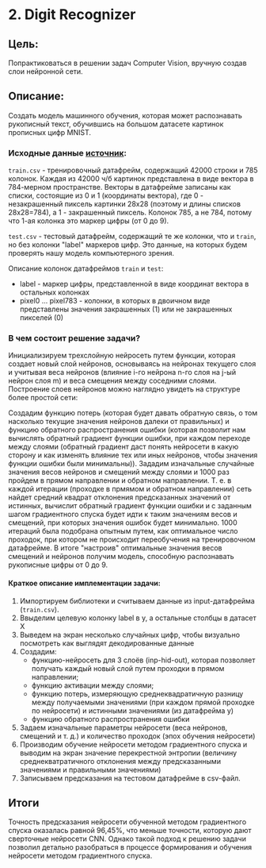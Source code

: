 # 2. Digit Recognizer

## Цель:

Попрактиковаться в решении задач Computer Vision, вручную создав слои нейронной сети.

## Описание:

Создать модель машинного обучения, которая может распознавать рукописный текст, обучившись на большом датасете картинок прописных цифр MNIST.

### Исходные данные [источник](https://www.kaggle.com/competitions/digit-recognizer):
	
`train.csv` - тренировочный датафрейм, содержащий 42000 строки и 785 колонок. Каждая из 42000 ч/б картинок представлена в виде вектора в 784-мерном пространстве. Векторы в датафрейме записаны как списки, состоящие из 0 и 1 (координаты вектора), где 0 - незакрашенный пиксель картинки 28х28 (поэтому и длины списков 28х28=784), а 1 - закрашенный пиксель. Колонок 785, а не 784, потому что 1-ая колонка это маркер цифры (от 0 до 9). 

`test.csv` - тестовый датафрейм, содержащий те же колонки, что и `train`, но без колонки "label" маркеров цифр. Это данные, на которых будем проверять нашу модель компьютерного зрения. 

Описание колонок датафреймов `train` и `test`:

* label - маркер цифры, представленной в виде координат вектора в остальных колонках
* pixel0 ... pixel783 - колонки, в которых в двоичном виде представлены значения закрашенных (1) или не закрашенных пикселей (0)
		 

### В чем состоит решение задачи?
Инициализируем трехслойную нейросеть путем функции, которая создает новый слой нейронов, основываясь на нейронах текущего слоя и учитывая веса нейронов (влияние i-го нейрона n-го слоя на j-ый нейрон слоя m) и веса смещения между соседними слоями. 
Построение слоев нейронов можно наглядно увидеть на структуре более простой сети:


Создадим функцию потерь (которая будет давать обратную связь, о том насколько текущие значения нейронов далеки от правильных) и функцию обратного распространения ошибки (которая позволит нам вычислять обратный градиент функции ошибки, при каждом переходе между слоями (обратный градиент даст понять нейросети в какую сторону и как изменять влияние тех или иных нейронов, чтобы значения функции ошибки были минимальны)).
Зададим изначальные случайные значения весов нейронов и смещений между слоями и 1000 раз пройдем в прямом направлении и обратном направлении. Т. е. в каждой итерации (проходке в прмямом и обратном направлении) сеть найдет средний квадрат отклонения предсказанных значений от истинных, вычислит обратный градиент функции ошибки и с заданным шагом градиентного спуска будет идти к таким значениям весов и смещений, при которых значения ошибок будет минимально.
1000 итераций была подобрана опытным путем, как оптимальное число проходок, при котором не происходит переобучения на тренировочном датафрейме.
В итоге "настроив" оптимальные значения весов смещений и нейронов получим модель, способную распознавать рукописные цифры от 0 до 9.  

#### Краткое описание имплементации задачи:

1. Импортируем библиотеки и считываем данные из input-датафрейма (`train.csv`).
2. Ввыделим целевую колонку label в y, а остальные столбцы в датасет X
3. Выведем на экран несколько случайных цифр, чтобы визуально посмотреть как выглядят декодированные данные
4. Создадим:
   * функцию-нейросеть для 3 слоёв (inp-hid-out), которая позволяет получать каждый новый слой путем проходки в прямом направлении;
   * функцию активации между слоями;
   * функцию потерь, измеряющую среднеквадратичную разницу между получаемыми значениями (при каждом прямой проходке по нейросети) и истинными значениями (из датафрейма y)
   * функцию обратного распространения ошибки
5. Задаем изначальные параметры нейросети (веса нейронов, смещений и т. д.) и количество проходок (эпох обучения нейросети)
6. Производим обучение нейросети методом градиентного спуска и выводим на экран значение перекрестной энтропии (величину среднекватратичного отклонения между предсказанными значениями и правильными значениями)
7. Записываем предсказания на тестовом датафрейме в csv-файл.


## Итоги
Точность предсказания нейросети обученной методом градиентного спуска оказалась равной 96,45%, что меньше точности, которую дают сверточные нейросети CNN. Однако такой подход к решению задачи позволил детально разобраться в процессе формирования и обучения нейросети методом градиентного спуска.  

